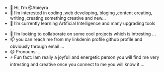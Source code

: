 - 👋 Hi, I’m @Abieyra
- 👀 I’m interested in coding ,web developing, bloging ,content creating, writing ,creating something creative and new...
- 🌱 I’m currently learning Artificial Intelligence and many upgrading tools ...
- 💞️ I’m looking to collaborate on some cool projects which is intresting  ...
- 📫 you can reach me from my linkdenin profile github profile and obviously through email  ...
- 😄 Pronouns: ...
- ⚡ Fun fact:  Iam really a joyfull and energetic person you will find me very intresting and creative once you connect to me you will know it ...

<!---
Abieyra/Abieyra is a ✨ special ✨ repository because its `README.md` (this file) appears on your GitHub profile.
You can click the Preview link to take a look at your changes.
--->
